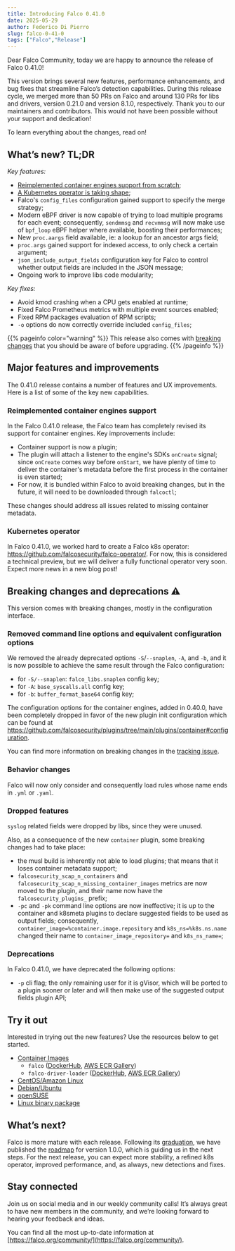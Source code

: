 ```yaml
---
title: Introducing Falco 0.41.0
date: 2025-05-29
author: Federico Di Pierro
slug: falco-0-41-0
tags: ["Falco","Release"]
---
```


Dear Falco Community, today we are happy to announce the release of Falco 0.41.0!

This version brings several new features, performance enhancements, and bug fixes that streamline Falco’s detection capabilities.
During this release cycle, we merged more than 50 PRs on Falco and around 130 PRs for libs and drivers, version 0.21.0 and version 8.1.0, respectively. Thank you to our maintainers and contributors. This would not have been possible without your support and dedication!

To learn everything about the changes, read on!

## What’s new? TL;DR

*Key features:*

* [Reimplemented container engines support from scratch](#reimplemented-container-engines-support);
* [A Kubernetes operator is taking shape](#kubernetes-operator);
* Falco's `config_files` configuration gained support to specify the merge strategy;
* Modern eBPF driver is now capable of trying to load multiple programs for each event; consequently, `sendmmsg` and `recvmmsg` will now make use of `bpf_loop` eBPF helper where available, boosting their performances;
* New `proc.aargs` field available, ie: a lookup for an ancestor args field;
* `proc.args` gained support for indexed access, to only check a certain argument;
* `json_include_output_fields` configuration key for Falco to control whether output fields are included in the JSON message;
* Ongoing work to improve libs code modularity;

*Key fixes:*

* Avoid kmod crashing when a CPU gets enabled at runtime;
* Fixed Falco Prometheus metrics with multiple event sources enabled;
* Fixed RPM packages evaluation of RPM scripts;
* `-o` options do now correctly override included `config_files`;


{{% pageinfo color="warning" %}}
This release also comes with [breaking changes](#breaking-changes-and-deprecations) that you should be aware of before upgrading.
{{% /pageinfo %}}

## Major features and improvements

The 0.41.0 release contains a number of features and UX improvements. Here is a list of some of the key new capabilities.

### Reimplemented container engines support

In the Falco 0.41.0 release, the Falco team has completely revised its support for container engines.
Key improvements include:

* Container support is now a plugin;
* The plugin will attach a listener to the engine's SDKs `onCreate` signal; since `onCreate` comes way before `onStart`, we have plenty of time to deliver the container's metadata before the first process in the container is even started;
* For now, it is bundled within Falco to avoid breaking changes, but in the future, it will need to be downloaded through `falcoctl`;

These changes should address all issues related to missing container metadata.

### Kubernetes operator

In Falco 0.41.0, we worked hard to create a Falco k8s operator: https://github.com/falcosecurity/falco-operator/.
For now, this is considered a technical preview, but we will deliver a fully functional operator very soon. Expect more news in a new blog post!

## Breaking changes and deprecations ⚠️
This version comes with breaking changes, mostly in the configuration interface.

### Removed command line options and equivalent configuration options

We removed the already deprecated options  `-S`/`--snaplen`, `-A`, and `-b`, and it is now possible to achieve the same result through the Falco configuration:

* for `-S/--snaplen`: `falco_libs.snaplen` config key;
* for `-A`: `base_syscalls.all` config key;
* for `-b`: `buffer_format_base64` config key;

The configuration options for the container engines, added in 0.40.0, have been completely dropped in favor of the new plugin init configuration which can be found at https://github.com/falcosecurity/plugins/tree/main/plugins/container#configuration.

You can find more information on breaking changes in the [tracking issue](https://github.com/falcosecurity/falco/issues/3497).

### Behavior changes

Falco will now only consider and consequently load rules whose name ends in `.yml` or `.yaml`.

### Dropped features

`syslog` related fields were dropped by libs, since they were unused.

Also, as a consequence of the new `container` plugin, some breaking changes had to take place:

* the musl build is inherently not able to load plugins; that means that it loses container metadata support;
* `falcosecurity_scap_n_containers` and `falcosecurity_scap_n_missing_container_images` metrics are now moved to the plugin, and their name now have the `falcosecurity_plugins_` prefix;
* `-pc` and `-pk` command line options are now ineffective; it is up to the container and k8smeta plugins to declare suggested fields to be used as output fields; consequently, `container_image=%container.image.repository` and `k8s_ns=%k8s.ns.name` changed their name to `container_image_repository=` and `k8s_ns_name=`;

### Deprecations

In Falco 0.41.0, we have deprecated the following options:
* `-p` cli flag; the only remaining user for it is gVisor, which will be ported to a plugin sooner or later and will then make use of the suggested output fields plugin API;

## Try it out

Interested in trying out the new features? Use the resources below to get started.

* [Container Images](/docs/getting-started/running/#docker)
    * `falco` ([DockerHub](https://hub.docker.com/r/falcosecurity/falco), [AWS ECR Gallery](https://gallery.ecr.aws/falcosecurity/falco))
    * `falco-driver-loader` ([DockerHub](https://hub.docker.com/r/falcosecurity/falco-driver-loader), [AWS ECR Gallery](https://gallery.ecr.aws/falcosecurity/falco-driver-loader))
* [CentOS/Amazon Linux](/docs/getting-started/installation/#centos-rhel)
* [Debian/Ubuntu](/docs/getting-started/installation/#debian)
* [openSUSE](/docs/getting-started/installation/#suse)
* [Linux binary package](/docs/getting-started/installation/#linux-binary)

## What’s next?

Falco is more mature with each release. Following its [graduation](/blog/falco-graduation/), we have published the [roadmap](/docs/roadmap/#road-to-falco-1-0-0) for version 1.0.0, which is guiding us in the next steps. For the next release, you can expect more stability, a refined k8s operator, improved performance, and, as always, new detections and fixes.

## Stay connected

Join us on social media and in our weekly community calls! It’s always great to have new members in the community, and we’re looking forward to hearing your feedback and ideas.

You can find all the most up-to-date information at [https://falco.org/community/](https://falco.org/community/).
